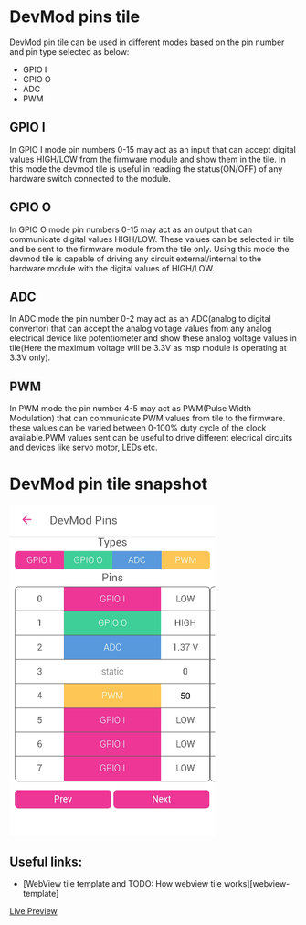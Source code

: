 # DevMod pins tile

DevMod pin tile can be used in different modes based on the pin number and pin type selected as below:
- GPIO I        
- GPIO O          
- ADC        
- PWM

## GPIO I 
In GPIO I mode pin numbers 0-15 may act as an input that can accept digital values HIGH/LOW from the firmware module and show them in the tile. In this mode the devmod tile is useful in reading the status(ON/OFF) of any hardware switch connected to the module.

## GPIO O
In GPIO O mode pin numbers 0-15 may act as an output that can communicate digital values HIGH/LOW. These values can be selected in tile and be sent to the firmware module from the tile only. Using this mode the devmod tile is capable of driving any circuit external/internal to the hardware module with the digital values of HIGH/LOW.

## ADC
In ADC mode the pin number 0-2 may act as an ADC(analog to digital convertor) that can accept the analog voltage values from any analog electrical device like potentiometer and show these analog voltage values in tile(Here the maximum voltage will be 3.3V as msp module is operating at 3.3V only).

## PWM
In PWM mode the pin number 4-5 may act as PWM(Pulse Width Modulation) that can communicate PWM values from tile to the firmware. these values can be varied between 0-100% duty cycle of the clock available.PWM values sent can be useful to drive different elecrical circuits and devices like servo motor, LEDs etc.

# DevMod pin tile snapshot
![snapshot]


## Useful links:
- [WebView tile template and TODO: How webview tile works][webview-template]

[Live Preview][preview]

[preview]: https://material.io/resizer/#device=handset&url=https%3A%2F%2Fnexpaq.github.io%2Ftile-devmod-pins%2F&width=360
[snapshot]:https://github.com/moduware/tile-devmod-pins/blob/updates/devmod%20pins%20tile/2017-11-08-12-58-54.png
